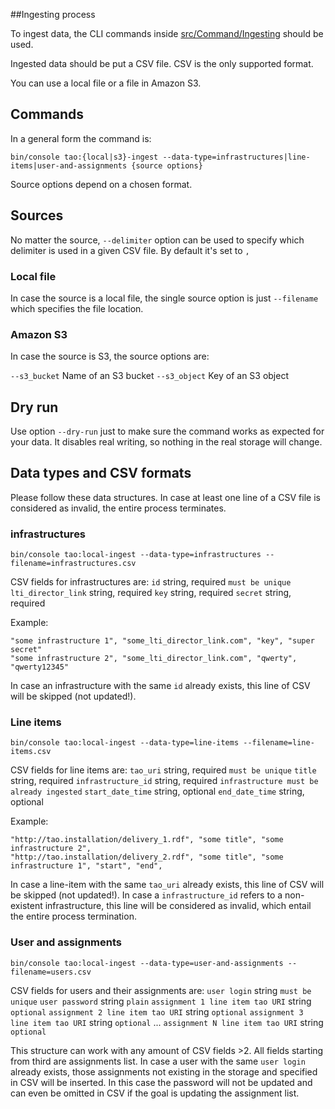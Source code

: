 ##Ingesting process

To ingest data, the CLI commands inside [src/Command/Ingesting](src/Command/Ingesting) should be used.

Ingested data should be put a CSV file. CSV is the only supported format.

You can use a local file or a file in Amazon S3.

## Commands

In a general form the command is:

```
bin/console tao:{local|s3}-ingest --data-type=infrastructures|line-items|user-and-assignments {source options}
```

Source options depend on a chosen format.

## Sources
No matter the source, `--delimiter` option can be used to specify which delimiter is used in a given CSV file. By default it's set to `,`

### Local file
In case the source is a local file, the single source option is just `--filename` which specifies the file location.

### Amazon S3
In case the source is S3, the source options are:

`--s3_bucket` Name of an S3 bucket
`--s3_object` Key of an S3 object

## Dry run

Use option `--dry-run` just to make sure the command works as expected for your data. It disables real writing, so nothing in the real storage will change.

## Data types and CSV formats
Please follow these data structures. In case at least one line of a CSV file is considered as invalid, the entire process terminates.

### infrastructures
```
bin/console tao:local-ingest --data-type=infrastructures --filename=infrastructures.csv
```
CSV fields for infrastructures are: 
`id` string, required `must be unique`
`lti_director_link` string, required
`key` string, required
`secret` string, required

Example:
```
"some infrastructure 1", "some_lti_director_link.com", "key", "super secret"
"some infrastructure 2", "some_lti_director_link.com", "qwerty", "qwerty12345"
```

In case an infrastructure with the same `id` already exists, this line of CSV will be skipped (not updated!).

### Line items
```
bin/console tao:local-ingest --data-type=line-items --filename=line-items.csv
```

CSV fields for line items are: 
`tao_uri` string, required `must be unique`
`title` string, required
`infrastructure_id` string, required `infrastructure must be already ingested`
`start_date_time` string, optional
`end_date_time` string, optional

Example:
```
"http://tao.installation/delivery_1.rdf", "some title", "some infrastructure 2", 
"http://tao.installation/delivery_2.rdf", "some title", "some infrastructure 1", "start", "end",
```

In case a line-item with the same `tao_uri` already exists, this line of CSV will be skipped (not updated!).
In case a `infrastructure_id` refers to a non-existent infrastructure, this line will be considered as invalid, which entail the entire process termination.

### User and assignments
```
bin/console tao:local-ingest --data-type=user-and-assignments --filename=users.csv
```

CSV fields for users and their assignments are: 
`user login` string `must be unique`
`user password` string `plain`
`assignment 1 line item tao URI` string `optional`
`assignment 2 line item tao URI` string `optional`
`assignment 3 line item tao URI` string `optional`
...
`assignment N line item tao URI` string `optional`

This structure can work with any amount of CSV fields >2. All fields starting from third are assignments list. 
In case a user with the same `user login` already exists, those assignments not existing in the storage and specified in CSV will be inserted. In this case the password will not be updated and can even be omitted in CSV if the goal is updating the assignment list.
